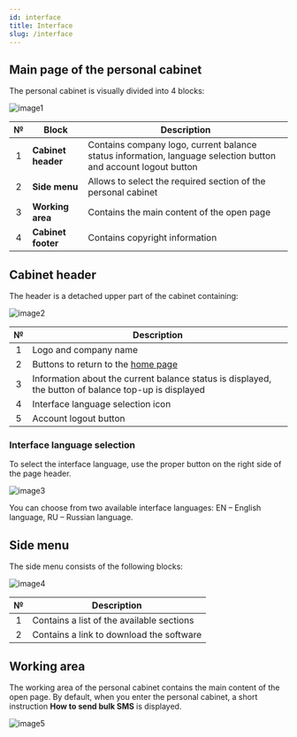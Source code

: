 ```yaml
---
id: interface
title: Interface
slug: /interface
---
```


## Main page of the personal cabinet

The personal cabinet is visually divided into 4 blocks:

![image1](/img/instruction/interface/image1.png)

|  №  | Block | Description |
| :-: | ----- | ----------- |
| 1 | **Cabinet header** | Contains company logo, current balance status information, language selection button and account logout button |
| 2 | **Side menu** | Allows to select the required section of the personal cabinet |
| 3 | **Working area** | Contains the main content of the open page |
| 4 | **Cabinet footer** | Contains copyright information |

## Cabinet header

The header is a detached upper part of the cabinet containing:

![image2](/img/instruction/interface/image2.png)

|  №  | Description |
| :-: | ----------- |
| 1 | Logo and company name |
| 2 | Buttons to return to the [home page](https://alphasms.net/) |
| 3 | Information about the current balance status is displayed, the button of balance top-up is displayed |
| 4 | Interface language selection icon |
| 5 | Account logout button |

### Interface language selection

To select the interface language, use the proper button on the right side of the page header.

![image3](/img/instruction/interface/image3.png)

You can choose from two available interface languages: EN – English language, RU – Russian language.

## Side menu

The side menu consists of the following blocks:

![image4](/img/instruction/interface/image4.png)

|  №  | Description |
| :-: | ----------- |
| 1 | Contains a list of the available sections |
| 2 | Contains a link to download the software |

## Working area

The working area of the personal cabinet contains the main content of the open page. By default, when you enter the personal cabinet, a short instruction **How to send bulk SMS** is displayed.

![image5](/img/instruction/interface/image5.png)
